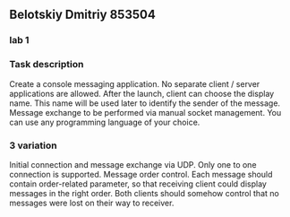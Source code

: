## Belotskiy Dmitriy 853504
### lab 1
### Task description
Create a console messaging application. No separate client / server applications are allowed. After the launch, client can choose the display name. This name will be used later to identify the sender of the message. Message exchange to be performed via manual socket management. You can use any programming language of your choice.

### 3 variation
Initial connection and message exchange via UDP. Only one to one connection is supported.
Message order control. Each message should contain order-related parameter, so that receiving client could display messages in the right order. Both clients should somehow control that no messages were lost on their way to receiver.